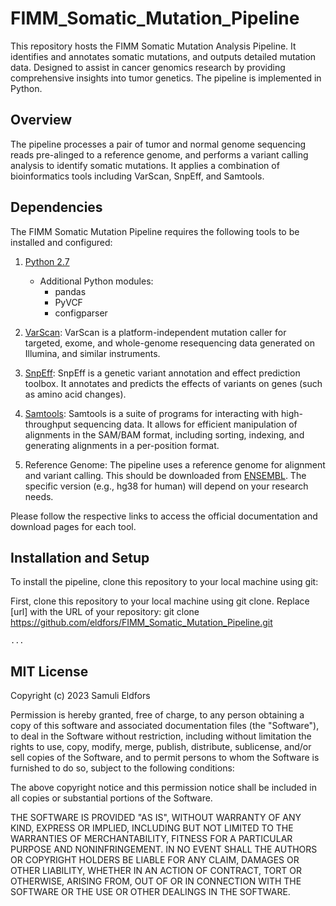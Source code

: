 # FIMM_Somatic_Mutation_Pipeline
This repository hosts the FIMM Somatic Mutation Analysis Pipeline. It identifies and annotates somatic mutations, and outputs detailed mutation data. Designed to assist in cancer genomics research by providing comprehensive insights into tumor genetics. The pipeline is implemented in Python.

## Overview

The pipeline processes a pair of tumor and normal genome sequencing reads pre-alinged to a reference genome, and performs a variant calling analysis to identify somatic mutations. It applies a combination of bioinformatics tools including VarScan, SnpEff, and Samtools.

## Dependencies

The FIMM Somatic Mutation Pipeline requires the following tools to be installed and configured:

1. [Python 2.7](https://www.python.org/download/releases/2.7/)
    - Additional Python modules:
      - pandas
      - PyVCF
      - configparser

2. [VarScan](http://dkoboldt.github.io/varscan): VarScan is a platform-independent mutation caller for targeted, exome, and whole-genome resequencing data generated on Illumina, and similar instruments.

3. [SnpEff](http://snpeff.sourceforge.net/): SnpEff is a genetic variant annotation and effect prediction toolbox. It annotates and predicts the effects of variants on genes (such as amino acid changes).

4. [Samtools](http://www.htslib.org/): Samtools is a suite of programs for interacting with high-throughput sequencing data. It allows for efficient manipulation of alignments in the SAM/BAM format, including sorting, indexing, and generating alignments in a per-position format.

4. Reference Genome: The pipeline uses a reference genome for alignment and variant calling. This should be downloaded from [ENSEMBL](http://www.ensembl.org/info/data/ftp/index.html). The specific version (e.g., hg38 for human) will depend on your research needs.

Please follow the respective links to access the official documentation and download pages for each tool.

## Installation and Setup
To install the pipeline, clone this repository to your local machine using git:

First, clone this repository to your local machine using git clone. Replace [url] with the URL of your repository:
git clone https://github.com/eldfors/FIMM_Somatic_Mutation_Pipeline.git

    ...
  
## MIT License

Copyright (c) 2023 Samuli Eldfors

Permission is hereby granted, free of charge, to any person obtaining a copy
of this software and associated documentation files (the "Software"), to deal
in the Software without restriction, including without limitation the rights
to use, copy, modify, merge, publish, distribute, sublicense, and/or sell
copies of the Software, and to permit persons to whom the Software is
furnished to do so, subject to the following conditions:

The above copyright notice and this permission notice shall be included in all
copies or substantial portions of the Software.

THE SOFTWARE IS PROVIDED "AS IS", WITHOUT WARRANTY OF ANY KIND, EXPRESS OR
IMPLIED, INCLUDING BUT NOT LIMITED TO THE WARRANTIES OF MERCHANTABILITY,
FITNESS FOR A PARTICULAR PURPOSE AND NONINFRINGEMENT. IN NO EVENT SHALL THE
AUTHORS OR COPYRIGHT HOLDERS BE LIABLE FOR ANY CLAIM, DAMAGES OR OTHER
LIABILITY, WHETHER IN AN ACTION OF CONTRACT, TORT OR OTHERWISE, ARISING FROM,
OUT OF OR IN CONNECTION WITH THE SOFTWARE OR THE USE OR OTHER DEALINGS IN THE
SOFTWARE.
